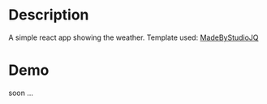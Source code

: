 # Description
A simple react app showing the weather. Template used: [MadeByStudioJQ](https://dribbble.com/shots/1582109-Weather-Dashboard-Fullscreen-ALL-GIF)

# Demo
soon ...